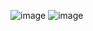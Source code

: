 ![image](https://github.com/aritrichatterjee9/ewirePlug/assets/73156770/1d1c7ba3-d0b8-4480-ba9c-6c15dbd72d8e)
![image](https://github.com/aritrichatterjee9/ewirePlug/assets/73156770/0e711508-5821-488a-9bd1-162ed64bcc27)

